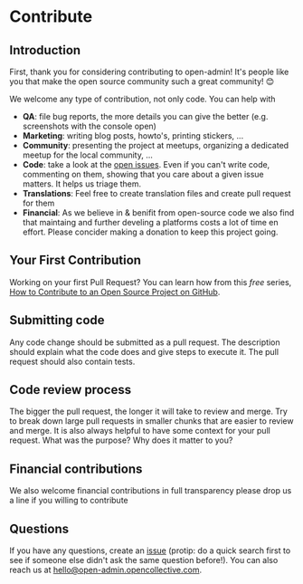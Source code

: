 # Contribute

## Introduction

First, thank you for considering contributing to open-admin! It's people like you that make the open source community such a great community! 😊

We welcome any type of contribution, not only code. You can help with
- **QA**: file bug reports, the more details you can give the better (e.g. screenshots with the console open)
- **Marketing**: writing blog posts, howto's, printing stickers, ...
- **Community**: presenting the project at meetups, organizing a dedicated meetup for the local community, ...
- **Code**: take a look at the [open issues](issues). Even if you can't write code, commenting on them, showing that you care about a given issue matters. It helps us triage them.
- **Translations**: Feel free to create translation files and create pull request for them
- **Financial**: As we believe in & benifit from open-source code we also find that maintaing and further develing a platforms costs a lot of time en effort. Please concider making a donation to keep this project going.


## Your First Contribution

Working on your first Pull Request? You can learn how from this *free* series, [How to Contribute to an Open Source Project on GitHub](https://egghead.io/series/how-to-contribute-to-an-open-source-project-on-github).

## Submitting code

Any code change should be submitted as a pull request. The description should explain what the code does and give steps to execute it. The pull request should also contain tests.

## Code review process

The bigger the pull request, the longer it will take to review and merge. Try to break down large pull requests in smaller chunks that are easier to review and merge.
It is also always helpful to have some context for your pull request. What was the purpose? Why does it matter to you?

## Financial contributions

We also welcome financial contributions in full transparency please drop us a line if you willing to contribute

## Questions

If you have any questions, create an [issue](issue) (protip: do a quick search first to see if someone else didn't ask the same question before!).
You can also reach us at hello@open-admin.opencollective.com.


<!-- This `CONTRIBUTING.md` is based on @nayafia's template https://github.com/nayafia/contributing-template -->